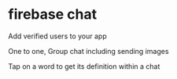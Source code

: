 # firebase chat
Add verified users to your app

One to one, Group chat including sending images

Tap on a word to get its definition within a chat
